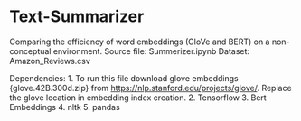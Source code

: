 # Text-Summarizer
Comparing the efficiency of word embeddings (GloVe and BERT) on a non-conceptual environment. 
Source file: Summerizer.ipynb
Dataset: Amazon_Reviews.csv

Dependencies:
	1. To run this file download glove embeddings {glove.42B.300d.zip} from https://nlp.stanford.edu/projects/glove/. 
Replace the glove location in embedding index creation.
	2. Tensorflow
	3. Bert Embeddings
	4. nltk
	5. pandas  
